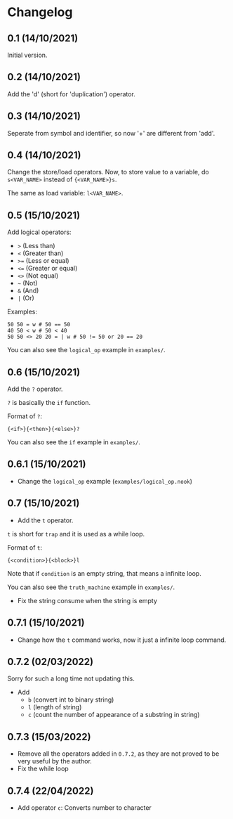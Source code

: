 # Changelog

## 0.1 (14/10/2021)

Initial version.

## 0.2 (14/10/2021)

Add the 'd' (short for 'duplication') operator.

## 0.3 (14/10/2021)

Seperate from symbol and identifier, so now '+' are different from 'add'.

## 0.4 (14/10/2021)

Change the store/load operators. Now, to store value to a variable, do `s<VAR_NAME>`
instead of `{<VAR_NAME>}s`.

The same as load variable: `l<VAR_NAME>`.

## 0.5 (15/10/2021)

Add logical operators:

- `>`  (Less than)
- `<`  (Greater than)
- `>=` (Less or equal)
- `<=` (Greater or equal)
- `<>` (Not equal)
- `~`  (Not)
- `&`  (And)
- `|`  (Or)

Examples:

```
50 50 = w # 50 == 50
40 50 < w # 50 < 40
50 50 <> 20 20 = | w # 50 != 50 or 20 == 20
```

You can also see the `logical_op` example in `examples/`.

## 0.6 (15/10/2021)

Add the `?` operator.

`?` is basically the `if` function.

Format of `?`:

```
{<if>}{<then>}{<else>}?
```

You can also see the `if` example in `examples/`.

## 0.6.1 (15/10/2021)

- Change the `logical_op` example (`examples/logical_op.nook`)

## 0.7 (15/10/2021)

- Add the `t` operator.

`t` is short for `trap` and it is used as a while loop.

Format of `t`:

```
{<condition>}{<block>}l
```

Note that if `condition` is an empty string, that means a infinite loop.

You can also see the `truth_machine` example in `examples/`.

- Fix the string consume when the string is empty

## 0.7.1 (15/10/2021)

- Change how the `t` command works, now it just a infinite loop command.

## 0.7.2 (02/03/2022)

Sorry for such a long time not updating this.

- Add
	- `b` (convert int to binary string)
	- `l` (length of string)
	- `c` (count the number of appearance of a substring in string)

## 0.7.3 (15/03/2022)

- Remove all the operators added in `0.7.2`, as they are not proved to be very useful by the author.
- Fix the while loop

## 0.7.4 (22/04/2022)

- Add operator `c`: Converts number to character
